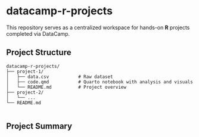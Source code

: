 # datacamp-r-projects

This repository serves as a centralized workspace for hands-on **R** projects completed via DataCamp.

## Project Structure

```         
datacamp-r-projects/
├── project-1/
│   ├── data.csv           # Raw dataset
│   ├── code.qmd           # Quarto notebook with analysis and visuals
│   └── README.md          # Project overview
├── project-2/
│   └── ...
└── README.md              
                  
```

## Project Summary
